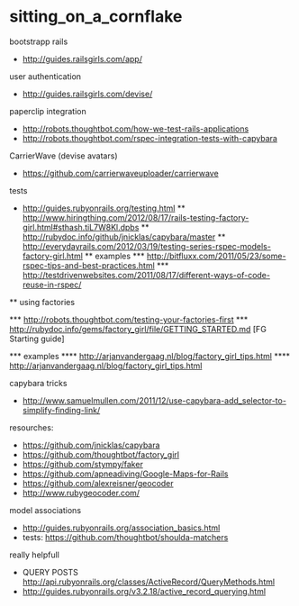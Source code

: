 sitting_on_a_cornflake
======================

bootstrapp rails 
* http://guides.railsgirls.com/app/

user authentication
* http://guides.railsgirls.com/devise/

paperclip integration 

* http://robots.thoughtbot.com/how-we-test-rails-applications
* http://robots.thoughtbot.com/rspec-integration-tests-with-capybara

CarrierWave (devise avatars)

* https://github.com/carrierwaveuploader/carrierwave

tests

* http://guides.rubyonrails.org/testing.html
** http://www.hiringthing.com/2012/08/17/rails-testing-factory-girl.html#sthash.tiL7W8Kl.dpbs
** http://rubydoc.info/github/jnicklas/capybara/master
** http://everydayrails.com/2012/03/19/testing-series-rspec-models-factory-girl.html
** examples
*** http://bitfluxx.com/2011/05/23/some-rspec-tips-and-best-practices.html
*** http://testdrivenwebsites.com/2011/08/17/different-ways-of-code-reuse-in-rspec/
  
** using factories

*** http://robots.thoughtbot.com/testing-your-factories-first
*** http://rubydoc.info/gems/factory_girl/file/GETTING_STARTED.md [FG Starting guide]

*** examples
**** http://arjanvandergaag.nl/blog/factory_girl_tips.html
**** http://arjanvandergaag.nl/blog/factory_girl_tips.html

capybara tricks

* http://www.samuelmullen.com/2011/12/use-capybara-add_selector-to-simplify-finding-link/

resourches:

* https://github.com/jnicklas/capybara
* https://github.com/thoughtbot/factory_girl
* https://github.com/stympy/faker
* https://github.com/apneadiving/Google-Maps-for-Rails
* https://github.com/alexreisner/geocoder
* http://www.rubygeocoder.com/

model associations

* http://guides.rubyonrails.org/association_basics.html
* tests: https://github.com/thoughtbot/shoulda-matchers

really helpfull

* QUERY POSTS http://api.rubyonrails.org/classes/ActiveRecord/QueryMethods.html
* http://guides.rubyonrails.org/v3.2.18/active_record_querying.html







